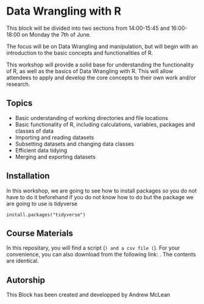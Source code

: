 # Data Wrangling with R 

This block will be divided into two sections from 14:00-15:45 and 16:00-18:00 on Monday the 7th of June.  

The focus will be on Data Wrangling and manipulation, but will begin with an introduction to the basic concepts and functionalities of R.

This workshop will provide a solid base for understanding the functionality of R, as well as the basics of Data Wrangling with R. This will allow attendees to apply and develop the core concepts to their own work and/or research. 

## Topics
* Basic understanding of working directories and file locations 
* Basic functionality of R, including calculations, variables, packages and classes of data 
* Importing and reading datasets 
* Subsetting datasets and changing data classes 
* Efficient data tidying 
* Merging and exporting datasets 


## Installation
In this workshop, we are going to see how to install packages so you do not have to do it beforehand if you do not know how to do but the package we are going to use is tidyverse

```
install.packages("tidyverse")

```

## Course Materials
In this repositary, you will find a  script (``) and a csv file (``). For your convenience, you can also download from the following link: . The contents are identical.

## Autorship
This Block has been created and developped by Andrew McLean 
